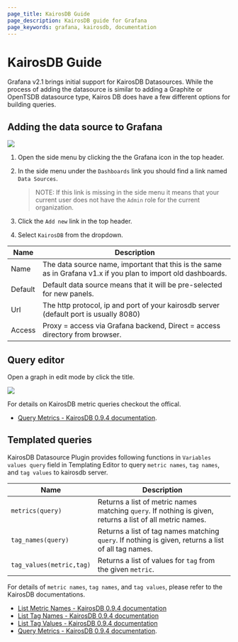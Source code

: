```yaml
---
page_title: KairosDB Guide
page_description: KairosDB guide for Grafana
page_keywords: grafana, kairosdb, documentation
---
```


# KairosDB Guide
Grafana v2.1 brings initial support for KairosDB Datasources. While the process of adding the datasource is similar to adding a Graphite or OpenTSDB datasource type, Kairos DB does have a few different options for building queries.

## Adding the data source to Grafana
![](/img/v2/add_KairosDB.jpg)

1. Open the side menu by clicking the the Grafana icon in the top header. 
2. In the side menu under the `Dashboards` link you should find a link named `Data Sources`.    

    > NOTE: If this link is missing in the side menu it means that your current user does not have the `Admin` role for the current organization.

3. Click the `Add new` link in the top header.
4. Select `KairosDB` from the dropdown.



Name | Description
------------ | -------------
Name | The data source name, important that this is the same as in Grafana v1.x if you plan to import old dashboards.
Default | Default data source means that it will be pre-selected for new panels.
Url | The http protocol, ip and port of your kairosdb server (default port is usually 8080)
Access | Proxy = access via Grafana backend, Direct = access directory from browser.

## Query editor
Open a graph in edit mode by click the title.

![](/img/v2/kairos_query_editor.png)

For details on KairosDB metric queries checkout the offical.
- [Query Metrics - KairosDB 0.9.4 documentation](http://kairosdb.github.io/kairosdocs/restapi/QueryMetrics.html).

## Templated queries
KairosDB Datasource Plugin provides following functions in `Variables values query` field in Templating Editor to query `metric names`, `tag names`, and `tag values` to kairosdb server.

Name | Description
| ------- | --------|
`metrics(query)`  | Returns a list of metric names matching `query`. If nothing is given, returns a list of all metric names.
`tag_names(query)` | Returns a list of tag names matching `query`. If nothing is given, returns a list of all tag names.
`tag_values(metric,tag)` | Returns a list of values for `tag` from the given `metric`.

For details of `metric names`, `tag names`, and `tag values`, please refer to the KairosDB documentations.

- [List Metric Names - KairosDB 0.9.4 documentation](http://kairosdb.github.io/kairosdocs/restapi/ListMetricNames.html)
- [List Tag Names - KairosDB 0.9.4 documentation](http://kairosdb.github.io/kairosdocs/restapi/ListTagNames.html)
- [List Tag Values - KairosDB 0.9.4 documentation](http://kairosdb.github.io/kairosdocs/restapi/ListTagValues.html)
- [Query Metrics - KairosDB 0.9.4 documentation](http://kairosdb.github.io/kairosdocs/restapi/QueryMetrics.html).